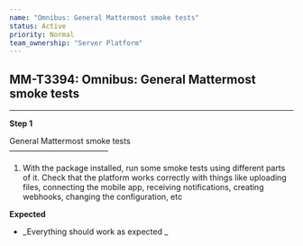 ```yaml
---
name: "Omnibus: General Mattermost smoke tests"
status: Active
priority: Normal
team_ownership: "Server Platform"
---
```


## MM-T3394: Omnibus: General Mattermost smoke tests

---

**Step 1**

General Mattermost smoke tests\
–––––––––––––––––––––––––

1. With the package installed, run some smoke tests using different parts of it. Check that the platform works correctly with things like uploading files, connecting the mobile app, receiving notifications, creating webhooks, changing the configuration, etc

**Expected**

- _Everything should work as expected _
